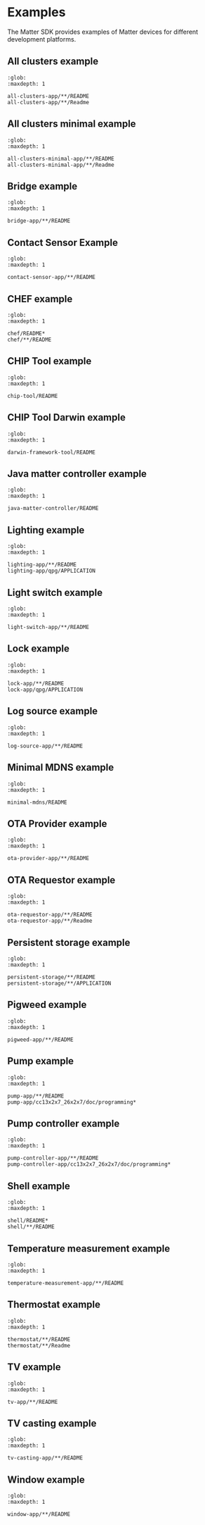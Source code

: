 # Examples

The Matter SDK provides examples of Matter devices for different development
platforms.

## All clusters example

```{toctree}
:glob:
:maxdepth: 1

all-clusters-app/**/README
all-clusters-app/**/Readme
```

## All clusters minimal example

```{toctree}
:glob:
:maxdepth: 1

all-clusters-minimal-app/**/README
all-clusters-minimal-app/**/Readme
```

## Bridge example

```{toctree}
:glob:
:maxdepth: 1

bridge-app/**/README
```

## Contact Sensor Example

```{toctree}
:glob:
:maxdepth: 1

contact-sensor-app/**/README
```

## CHEF example

```{toctree}
:glob:
:maxdepth: 1

chef/README*
chef/**/README
```

## CHIP Tool example

```{toctree}
:glob:
:maxdepth: 1

chip-tool/README
```

## CHIP Tool Darwin example

```{toctree}
:glob:
:maxdepth: 1

darwin-framework-tool/README
```

## Java matter controller example

```{toctree}
:glob:
:maxdepth: 1

java-matter-controller/README
```

## Lighting example

```{toctree}
:glob:
:maxdepth: 1

lighting-app/**/README
lighting-app/qpg/APPLICATION
```

## Light switch example

```{toctree}
:glob:
:maxdepth: 1

light-switch-app/**/README
```

## Lock example

```{toctree}
:glob:
:maxdepth: 1

lock-app/**/README
lock-app/qpg/APPLICATION
```

## Log source example

```{toctree}
:glob:
:maxdepth: 1

log-source-app/**/README
```

## Minimal MDNS example

```{toctree}
:glob:
:maxdepth: 1

minimal-mdns/README
```

## OTA Provider example

```{toctree}
:glob:
:maxdepth: 1

ota-provider-app/**/README
```

## OTA Requestor example

```{toctree}
:glob:
:maxdepth: 1

ota-requestor-app/**/README
ota-requestor-app/**/Readme
```

## Persistent storage example

```{toctree}
:glob:
:maxdepth: 1

persistent-storage/**/README
persistent-storage/**/APPLICATION
```

## Pigweed example

```{toctree}
:glob:
:maxdepth: 1

pigweed-app/**/README
```

## Pump example

```{toctree}
:glob:
:maxdepth: 1

pump-app/**/README
pump-app/cc13x2x7_26x2x7/doc/programming*
```

## Pump controller example

```{toctree}
:glob:
:maxdepth: 1

pump-controller-app/**/README
pump-controller-app/cc13x2x7_26x2x7/doc/programming*
```

## Shell example

```{toctree}
:glob:
:maxdepth: 1

shell/README*
shell/**/README
```

## Temperature measurement example

```{toctree}
:glob:
:maxdepth: 1

temperature-measurement-app/**/README
```

## Thermostat example

```{toctree}
:glob:
:maxdepth: 1

thermostat/**/README
thermostat/**/Readme
```

## TV example

```{toctree}
:glob:
:maxdepth: 1

tv-app/**/README
```

## TV casting example

```{toctree}
:glob:
:maxdepth: 1

tv-casting-app/**/README
```

## Window example

```{toctree}
:glob:
:maxdepth: 1

window-app/**/README
```

